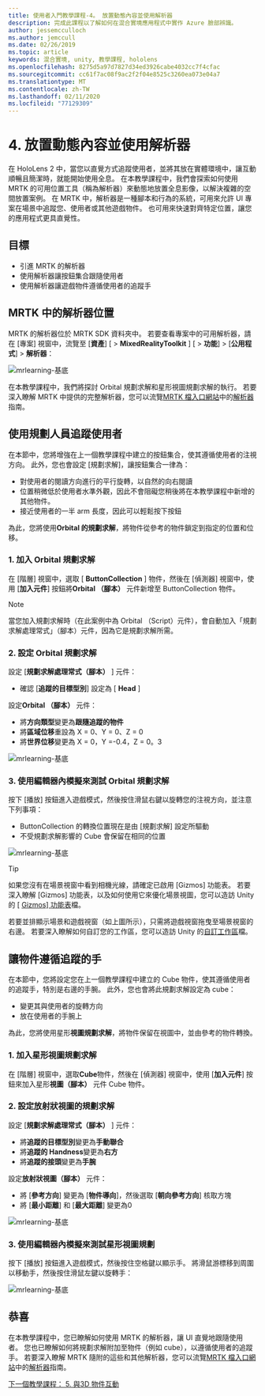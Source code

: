 ```yaml
---
title: 使用者入門教學課程-4。 放置動態內容並使用解析器
description: 完成此課程以了解如何在混合實境應用程式中實作 Azure 臉部辨識。
author: jessemcculloch
ms.author: jemccull
ms.date: 02/26/2019
ms.topic: article
keywords: 混合實境, unity, 教學課程, hololens
ms.openlocfilehash: 8275d5a97d7827d34ed3926cabe4032cc7f4cfac
ms.sourcegitcommit: cc61f7ac08f9ac2f2f04e8525c3260ea073e04a7
ms.translationtype: MT
ms.contentlocale: zh-TW
ms.lasthandoff: 02/11/2020
ms.locfileid: "77129309"
---
```

# <a name="4-placing-dynamic-content-and-using-solvers"></a>4. 放置動態內容並使用解析器
<!-- Consider renaming to 'Placing dynamic content using Solvers' -->

在 HoloLens 2 中，當您以直覺方式追蹤使用者，並將其放在實體環境中，讓互動順暢且簡潔時，就能開始使用全息。 在本教學課程中，我們會探索如何使用 MRTK 的可用位置工具（稱為解析器）來動態地放置全息影像，以解決複雜的空間放置案例。 在 MRTK 中，解析器是一種腳本和行為的系統，可用來允許 UI 專案在場景中追蹤您、使用者或其他遊戲物件。 也可用來快速對齊特定位置，讓您的應用程式更具直覺性。

## <a name="objectives"></a>目標

* 引進 MRTK 的解析器
* 使用解析器讓按鈕集合跟隨使用者
* 使用解析器讓遊戲物件遵循使用者的追蹤手

## <a name="location-of-solvers-in-the-mrtk"></a>MRTK 中的解析器位置

 MRTK 的解析器位於 MRTK SDK 資料夾中。 若要查看專案中的可用解析器，請在 [專案] 視窗中，流覽至 [**資產**] [ > **MixedRealityToolkit** ] [ > **功能**] > [**公用程式**] > **解析器**：

![mrlearning-基底](images/mrlearning-base/tutorial3-section1-step1-1.png)

在本教學課程中，我們將探討 Orbital 規劃求解和星形視圖規劃求解的執行。 若要深入瞭解 MRTK 中提供的完整解析器，您可以流覽[MRTK 檔入口網站](https://microsoft.github.io/MixedRealityToolkit-Unity/README.html)中的[解析器](https://microsoft.github.io/MixedRealityToolkit-Unity/Documentation/README_Solver.html)指南。

## <a name="use-a-solver-to-follow-the-user"></a>使用規劃人員追蹤使用者
<!-- Consider renaming to 'Use a Solver to have an object follow the user' -->

在本節中，您將增強在上一個教學課程中建立的按鈕集合，使其遵循使用者的注視方向。 此外，您也會設定 [規劃求解]，讓按鈕集合一律為：

* 對使用者的閱讀方向進行的平行旋轉，以自然的向右閱讀
* 位置稍微低於使用者水準外觀，因此不會阻礙您稍後將在本教學課程中新增的其他物件。
* 接近使用者的一半 arm 長度，因此可以輕鬆按下按鈕

為此，您將使用**Orbital 的規劃求解**，將物件從參考的物件鎖定到指定的位置和位移。

### <a name="1-add-the-orbital-solver"></a>1. 加入 Orbital 規劃求解

在 [階層] 視窗中，選取 [ **ButtonCollection** ] 物件，然後在 [偵測器] 視窗中，使用 [**加入元件**] 按鈕將**Orbital （腳本）** 元件新增至 ButtonCollection 物件。

> [!NOTE]
> 當您加入規劃求解時（在此案例中為 Orbital （Script）元件），會自動加入「規劃求解處理常式」（腳本）元件，因為它是規劃求解所需。

### <a name="2-configure-the-orbital-solver"></a>2. 設定 Orbital 規劃求解

設定 [**規劃求解處理常式（腳本）** ] 元件：

* 確認 [**追蹤的目標型別**] 設定為 [ **Head** ]

設定**Orbital （腳本）** 元件：

* 將**方向類型**變更為**跟隨追蹤的物件**
* 將**區域位移**重設為 X = 0、Y = 0、Z = 0
* 將**世界位移**變更為 X = 0，Y =-0.4，Z = 0。3

![mrlearning-基底](images/mrlearning-base/tutorial3-section2-step2-1.png)

### <a name="3-test-the-orbital-solver-using-the-in-editor-simulation"></a>3. 使用編輯器內模擬來測試 Orbital 規劃求解

按下 [播放] 按鈕進入遊戲模式，然後按住滑鼠右鍵以旋轉您的注視方向，並注意下列事項：

* ButtonCollection 的轉換位置現在是由 [規劃求解] 設定所驅動
* 不受規劃求解影響的 Cube 會保留在相同的位置

![mrlearning-基底](images/mrlearning-base/tutorial3-section2-step3-1.png)

> [!TIP]
> 如果您沒有在場景視窗中看到相機光線，請確定已啟用 [Gizmos] 功能表。 若要深入瞭解 [Gizmos] 功能表，以及如何使用它來優化場景視圖，您可以造訪 Unity 的 [ <a href="https://docs.unity3d.com/Manual/GizmosMenu.html" target="_blank">Gizmos] 功能表</a>檔。
>
> 若要並排顯示場景和遊戲視窗（如上圖所示），只需將遊戲視窗拖曳至場景視窗的右邊。 若要深入瞭解如何自訂您的工作區，您可以造訪 Unity 的<a href="https://docs.unity3d.com/Manual/CustomizingYourWorkspace.html" target="_blank">自訂工作區</a>檔。

## <a name="enabling-objects-to-follow-tracked-hands"></a>讓物件遵循追蹤的手

在本節中，您將設定您在上一個教學課程中建立的 Cube 物件，使其遵循使用者的追蹤手，特別是右邊的手腕。 此外，您也會將此規劃求解設定為 cube：

* 變更其與使用者的旋轉方向
* 放在使用者的手腕上

為此，您將使用星形**視圖規劃求解**，將物件保留在視圖中，並由參考的物件轉換。

### <a name="1-add-the-radial-view-solver"></a>1. 加入星形視圖規劃求解

在 [階層] 視窗中，選取**Cube**物件，然後在 [偵測器] 視窗中，使用 [**加入元件**] 按鈕來加入星形**視圖（腳本）** 元件 Cube 物件。

### <a name="2-configure-the-radial-view-solver"></a>2. 設定放射狀視圖的規劃求解

設定 [**規劃求解處理常式（腳本）** ] 元件：

* 將**追蹤的目標型別**變更為**手動聯合**
* 將**追蹤的 Handness**變更為**右方**
* 將**追蹤的接頭**變更為**手腕**

設定**放射狀視圖（腳本）** 元件：

* 將 [**參考方向**] 變更為 [**物件導向**]，然後選取 [**朝向參考方向**] 核取方塊
* 將 [**最小距離**] 和 [**最大距離**] 變更為0

![mrlearning-基底](images/mrlearning-base/tutorial3-section3-step2-1.png)

### <a name="3-test-the-radial-view-solver-using-the-in-editor-simulation"></a>3. 使用編輯器內模擬來測試星形視圖規劃

按下 [播放] 按鈕進入遊戲模式，然後按住空格鍵以顯示手。 將滑鼠游標移到周圍以移動手，然後按住滑鼠左鍵以旋轉手：

![mrlearning-基底](images/mrlearning-base/tutorial3-section3-step3-1.png)

## <a name="congratulations"></a>恭喜

在本教學課程中，您已瞭解如何使用 MRTK 的解析器，讓 UI 直覺地跟隨使用者。 您也已瞭解如何將規劃求解附加至物件（例如 cube），以遵循使用者的追蹤手。 若要深入瞭解 MRTK 隨附的這些和其他解析器，您可以流覽[MRTK 檔入口網站](https://microsoft.github.io/MixedRealityToolkit-Unity/README.html)中的[解析器](https://microsoft.github.io/MixedRealityToolkit-Unity/Documentation/README_Solver.html)指南。

[下一個教學課程： 5. 與3D 物件互動](mrlearning-base-ch4.md)
